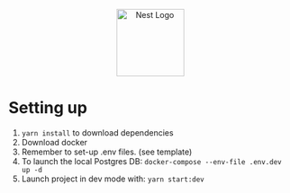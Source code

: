 <p align="center">
  <a href="http://nestjs.com/" target="blank"><img src="https://nestjs.com/img/logo-small.svg" width="120" alt="Nest Logo" /></a>
</p>

# Setting up

1. `yarn install` to download dependencies
2. Download docker
3. Remember to set-up .env files. (see template)
4. To launch the local Postgres DB:
   `docker-compose --env-file .env.dev up -d`
5. Launch project in dev mode with:
   `yarn start:dev`
